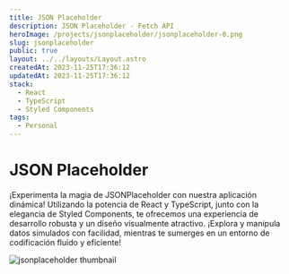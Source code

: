 ```yaml
---
title: JSON Placeholder
description: JSON Placeholder - Fetch API
heroImage: /projects/jsonplaceholder/jsonplaceholder-0.png
slug: jsonplaceholder
public: true
layout: ../../layouts/Layout.astro
createdAt: 2023-11-25T17:36:12
updatedAt: 2023-11-25T17:36:12
stack:
  - React
  - TypeScript
  - Styled Components
tags:
  - Personal
---
```


# JSON Placeholder
¡Experimenta la magia de JSONPlaceholder con nuestra aplicación dinámica! Utilizando la potencia de React y TypeScript, junto con la elegancia de Styled Components, te ofrecemos una experiencia de desarrollo robusta y un diseño visualmente atractivo. ¡Explora y manipula datos simulados con facilidad, mientras te sumerges en un entorno de codificación fluido y eficiente!

![jsonplaceholder thumbnail](/projects/jsonplaceholder/jsonplaceholder-0.png)
